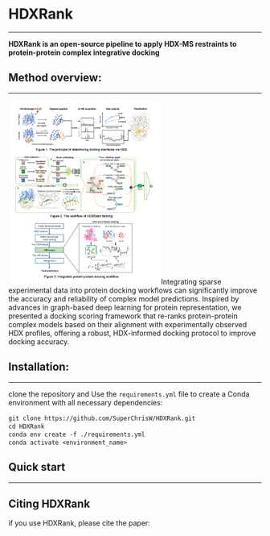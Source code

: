 # HDXRank
----------
**HDXRank is an open-source pipeline to apply HDX-MS restraints to protein-protein complex integrative docking**

## Method overview:
----------
<img src="figures/HDXRank_overview.png" width="300">
Integrating sparse experimental data into protein docking workflows can significantly improve the accuracy and reliability of complex model predictions. Inspired by advances in graph-based deep learning for protein representation, we presented a docking scoring framework that re-ranks protein-protein complex models based on their alignment with experimentally observed HDX profiles, offering a robust, HDX-informed docking protocol to improve docking accuracy.

## Installation:
----------
clone the repository and Use the `requirements.yml` file to create a Conda environment with all necessary dependencies:
```
git clone https://github.com/SuperChrisW/HDXRank.git
cd HDXRank
conda env create -f ./requirements.yml
conda activate <environment_name>
```

## Quick start
----------

## Citing HDXRank
if you use HDXRank, please cite the paper: 